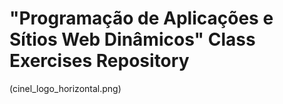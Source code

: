 # "Programação de Aplicações e Sítios Web Dinâmicos" Class Exercises Repository

(cinel_logo_horizontal.png)
